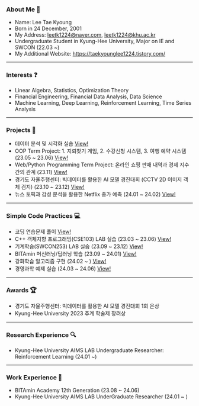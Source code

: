 ### About Me 👋

- Name: Lee Tae Kyoung
- Born in 24 December, 2001
- My Address: leetk1224@naver.com, leetk1224@khu.ac.kr
- Undergraduate Student in Kyung-Hee University, Major on IE and SWCON (22.03 ~)
- My Additional Website: https://taekyounglee1224.tistory.com/

---

### Interests ❓

- Linear Algebra, Statistics, Optimization Theory
- Financial Engineering, Financial Data Analysis, Data Science
- Machine Learning, Deep Learning, Reinforcement Learning, Time Series Analysis

---

### Projects 📘

- 데이터 분석 및 시각화 실습 <a href = "https://github.com/taekyounglee1224/Data-Science/tree/main">View!</a>
- OOP Term Project: 1. 지뢰찾기 게임, 2. 수강신청 시스템, 3. 여행 예약 시스템 (23.05 ~ 23.06) <a href = "https://github.com/taekyounglee1224/KHU-School-Projects/tree/main/OOP%20(CSE103)/Projects">View!</a>
- Web/Python Programming Term Project: 온라인 쇼핑 판매 내역과 경제 지수 간의 관계 (23.11) <a href = "https://github.com/taekyounglee1224/KHU-School-Projects/tree/main/Web%20Python%20Programming%20(SWCON104)/Projects">View!</a>
- 경기도 자율주행센터: 빅데이터를 활용한 AI 모델 경진대회 (CCTV 2D 이미지 객체 검지) (23.10 ~ 23.12) <a href = "https://github.com/taekyounglee1224/KyungGI-Self-Driving-Car-AI-Contest">View!</a>
- 뉴스 토픽과 감성 분석을 활용한 Netflix 종가 예측 (24.01 ~ 24.02) <a href = "https://github.com/taekyounglee1224/Bitamin/tree/main/DL%20Session/Projects/Stock%20Price%20Prediction%20with%20News%20Topic">View!</a>

---
### Simple Code Practices 💻

- 코딩 연습문제 풀이 <a href = "https://github.com/taekyounglee1224/Python-Works/tree/main/coding%20practice">View!</a>
- C++ 객체지향 프로그래밍(CSE103) LAB 실습 (23.03 ~ 23.06) <a href = "https://github.com/taekyounglee1224/KHU-School-Projects/tree/main/OOP%20(CSE103)/Lab%20Excercises">View!</a>
- 기계학습(SWCON253) LAB 실습 (23.09 ~ 23.12) <a href = "https://github.com/taekyounglee1224/KHU-School-Projects/tree/main/Machine%20Learning%20(SWCON253)">View!</a>
- BITAmin 머신러닝/딥러닝 학습 (23.09 ~ 24.01) <a href = "https://github.com/taekyounglee1224/Bitamin">View!</a>
- 강화학습 알고리즘 구현 (24.02 ~ ) <a href = "https://github.com/taekyounglee1224/Reinforcement-Learning/tree/main/Algorithms">View!</a>
- 경영과학 예제 실습 (24.03 ~ 24.06) <a href = "https://github.com/taekyounglee1224/KHU-School-Projects/tree/main/Operations%20Research%20(IE301)">View!</a>

---
### Awards 🏆

- 경기도 자율주행센터: 빅데이터를 활용한 AI 모델 경진대회 1회 은상
- Kyung-Hee University 2023 추계 학술제 장려상
  
---
### Research Experience 🔍

- Kyung-Hee University AIMS LAB Undergraduate Researcher: Reinforcement Learning (24.01 ~)

---
### Work Experience 📝

- BITAmin Academy 12th Generation (23.08 ~ 24.06) 
- Kyung-Hee University AIMS LAB UnderGraduate Researcher (24.01 ~ )

  
<!--
**taekyounglee1224/taekyounglee1224** is a ✨ _special_ ✨ repository because its `README.md` (this file) appears on your GitHub profile.

Here are some ideas to get you started:

- 🔭 I’m currently working on ...
- 🌱 I’m currently learning ...
- 👯 I’m looking to collaborate on ...
- 🤔 I’m looking for help with ...
- 💬 Ask me about ...
- 📫 How to reach me: ...
- 😄 Pronouns: ...
- ⚡ Fun fact: ...
-->

